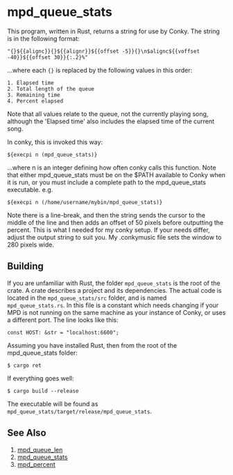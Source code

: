 # mpd_queue_stats

This program, written in Rust, returns a string for use by Conky. The string is in the following format:
```
"{}${{alignc}}{}${{alignr}}${{offset -5}}{}\n$alignc${{voffset -40}}${{offset 30}}{:.2}%"
```
...where each `{}` is replaced by the following values in this order:

    1. Elapsed time
    2. Total length of the queue
    3. Remaining time
    4. Percent elapsed

Note that all values relate to the queue, not the currently playing song, although the 'Elapsed time' also includes the elapsed time of the current song.

In conky, this is invoked this way:
```
${execpi n (mpd_queue_stats)}
```
...where n is an integer defining how often conky calls this function. Note that either mpd_queue_stats must be on the $PATH available to Conky when it is run, or you must include a complete path to the mpd_queue_stats executable. e.g.
```
${execpi n (/home/username/mybin/mpd_queue_stats)}
```

Note there is a line-break, and then the string sends the cursor to the middle of the line and then adds an offset of 50 pixels before outputting the percent. This is what I needed for my conky setup. If your needs differ, adjust the output string to suit you. My .conkymusic file sets the window to 280 pixels wide.

## Building
If you are unfamiliar with Rust, the folder `mpd_queue_stats` is the root of the crate. A crate describes a project and its dependencies. The actual code is located in the `mpd_queue_stats/src` folder, and is named `mpd_queue_stats.rs`. In this file is a constant which needs changing if your MPD is not running on the same machine as your instance of Conky, or uses a different port. The line looks like this:
```
const HOST: &str = "localhost:6600";
```

Assuming you have installed Rust, then from the root of the mpd_queue_stats folder:
```
$ cargo ret
```
If everything goes well:
```
$ cargo build --release
```
The executable will be found as `mpd_queue_stats/target/release/mpd_queue_stats`.

## See Also
1. [mpd_queue_len](https://github.com/stroggprog/mpd_queue_len)
2. [mpd_queue_stats](https://github.com/stroggprog/mpd_queue_stats)
3. [mpd_percent](https://github.com/stroggprog/mpd_percent)
